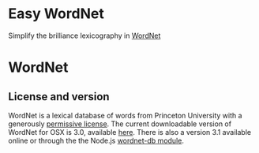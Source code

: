 # Easy WordNet

Simplify the brilliance lexicography in [WordNet](https://wordnet.princeton.edu/)

# WordNet

## License and version

WordNet is a lexical database of words from Princeton University with a generously [permissive license](https://wordnet.princeton.edu/license-and-commercial-use). The current downloadable version of WordNet for OSX is 3.0, available [here](https://wordnet.princeton.edu/download/current-version). There is also a version 3.1 available online or through the the Node.js [wordnet-db module](wordnet-db).





